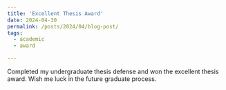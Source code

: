 ```yaml
---
title: 'Excellent Thesis Award'
date: 2024-04-30
permalink: /posts/2024/04/blog-post/
tags:
  - academic
  - award

---
```


Completed my undergraduate thesis defense and won the excellent thesis award. Wish me luck in the future graduate process. 